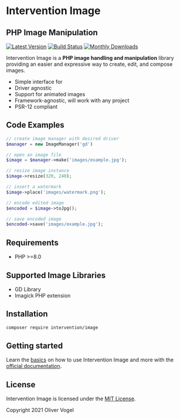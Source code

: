 # Intervention Image
## PHP Image Manipulation

[![Latest Version](https://img.shields.io/packagist/v/intervention/image.svg)](https://packagist.org/packages/intervention/image)
[![Build Status](https://github.com/Intervention/image/actions/workflows/run-tests.yml/badge.svg)](https://github.com/Intervention/image/actions)
[![Monthly Downloads](https://img.shields.io/packagist/dm/intervention/image.svg)](https://packagist.org/packages/intervention/image/stats)

Intervention Image is a **PHP image handling and manipulation** library providing an easier and expressive way to create, edit, and compose images.

- Simple interface for 
- Driver agnostic 
- Support for animated images
- Framework-agnostic, will work with any project
- PSR-12 compliant

## Code Examples

```php
// create image manager with desired driver
$manager = new ImageManager('gd')

// open an image file
$image = $manager->make('images/example.jpg');

// resize image instance
$image->resize(320, 240);

// insert a watermark
$image->place('images/watermark.png');

// encode edited image
$encoded = $image->toJpg();

// save encoded image
$encoded->save('images/example.jpg');
```

## Requirements

- PHP >=8.0

## Supported Image Libraries

- GD Library
- Imagick PHP extension

## Installation

```bash
composer require intervention/image
```

## Getting started

Learn the [basics](https://image.intervention.io/) on how to use Intervention Image and more with the [official documentation](https://image.intervention.io/).

## License

Intervention Image is licensed under the [MIT License](http://opensource.org/licenses/MIT).

Copyright 2021 Oliver Vogel
